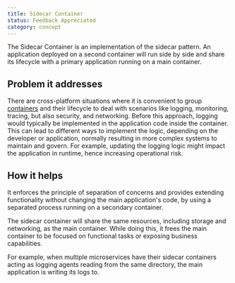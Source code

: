 ```yaml
---
title: Sidecar Container
status: Feedback Appreciated
category: concept
---
```


The Sidecar Container is an implementation of the sidecar pattern. 
An application deployed on a second container will run side by side 
and share its lifecycle with a primary application running on a main container. 

## Problem it addresses

There are cross-platform situations where it is convenient to group [containers](/container/) 
and their lifecycle to deal with scenarios 
like logging, monitoring, tracing, but also security, and networking.
Before this approach, logging would typically be implemented in the application code 
inside the container. 
This can lead to different ways to implement the logic, 
depending on the developer or application, 
normally resulting in more complex systems to maintain and govern. 
For example, updating the logging logic might impact the application in runtime, 
hence increasing operational risk.  

## How it helps

It enforces the principle of separation of concerns 
and provides extending functionality without changing the main application's code, 
by using a separated process running on a secondary container.

The sidecar container will share the same resources,
including storage and networking, as the main container. 
While doing this, it frees the main container to be focused on functional tasks 
or exposing business capabilities. 

For example, when multiple microservices have their sidecar containers 
acting as logging agents reading from the same directory, 
the main application is writing its logs to.